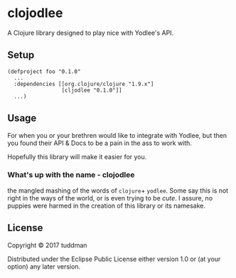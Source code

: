 # clojodlee

A Clojure library designed to play nice with Yodlee's API. 

## Setup

```
(defproject foo "0.1.0"
  ...
  :dependencies [[org.clojure/clojure "1.9.x"]
                 [cljodlee "0.1.0"]]
  ...)
```

## Usage

For when you or your brethren would like to integrate with Yodlee, but then you found their API & Docs to be a pain in the ass to work with.

Hopefully this library will make it easier for you.


### What's up with the name - clojodlee

the mangled mashing of the words of `clojure`+ `yodlee`.  Some say this is not right in the ways of the world, or is even trying to be _cute_. I assure, no puppies were harmed in the creation of this library or its namesake.

## License

Copyright © 2017 tuddman

Distributed under the Eclipse Public License either version 1.0 or (at
your option) any later version.
